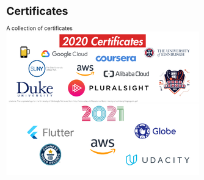 # Certificates

A collection of certificates
![2020 certificates](media/2020_certificates.png)
![2021 certificates](media/2021_certificates.png)
